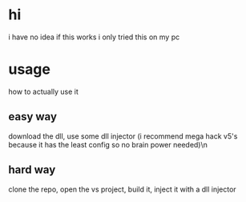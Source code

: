 # hi
i have no idea if this works i only tried this on my pc

# usage
how to actually use it
## easy way 
download the dll, use some dll injector (i recommend mega hack v5's because it has the least config so no brain power needed)\n
## hard way 
clone the repo, open the vs project, build it, inject it with a dll injector
